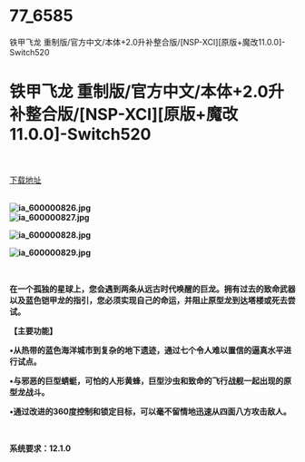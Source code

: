 # 77_6585
铁甲飞龙 重制版/官方中文/本体+2.0升补整合版/[NSP-XCI][原版+魔改11.0.0]-Switch520
# 铁甲飞龙 重制版/官方中文/本体+2.0升补整合版/[NSP-XCI][原版+魔改11.0.0]-Switch520
 <br/></br>
[下载地址](https://www.switch520.cc/article/6585 "下载地址")
<br/></br>

<p><strong><img title="ia_600000826.jpg" src="https://ddcdn.jd.com/ddimg/jfs/t1/124424/6/14266/84640/5f7f649aE872aadfd/ae1d5f87bc96c0e9.jpg" alt="ia_600000826.jpg"></strong><br>
<strong><img title="ia_600000827.jpg" src="https://ddcdn.jd.com/ddimg/jfs/t1/138917/10/10273/80500/5f7f649bE7e226b93/9f5b4fb4e8afadac.jpg" alt="ia_600000827.jpg"></strong></p>
<p><strong><img title="ia_600000828.jpg" src="https://ddcdn.jd.com/ddimg/jfs/t1/126096/29/14344/66734/5f7f649bE41d04578/5be07dc0f86fb2e4.jpg" alt="ia_600000828.jpg"></strong></p>
<p><strong><img title="ia_600000829.jpg" src="https://ddcdn.jd.com/ddimg/jfs/t1/139243/9/10222/60541/5f7f649bE943fbd01/b9e91d6ee8b7ec3c.jpg" alt="ia_600000829.jpg"></strong></p>
<p>&nbsp;</p>
<p><strong>在一个孤独的星球上，您会遇到两条从远古时代唤醒的巨龙。拥有过去的致命武器以及蓝色铠甲龙的指引，您必须实现自己的命运，并阻止原型龙到达塔楼或死去尝试。</strong></p>
<p><strong>【主要功能】</strong></p>
<p><strong>•从热带的蓝色海洋城市到复杂的地下遗迹，通过七个令人难以置信的逼真水平进行试点。</strong></p>
<p><strong>•与邪恶的巨型蜻蜓，可怕的人形黄蜂，巨型沙虫和致命的飞行战舰一起出现的原型龙战斗。</strong></p>
<p><strong>•通过改进的360度控制和锁定目标，可以毫不留情地迅速从四面八方攻击敌人。</strong></p>
<p>&nbsp;</p>
<p><strong>系统要求：12.1.0</strong></p>
